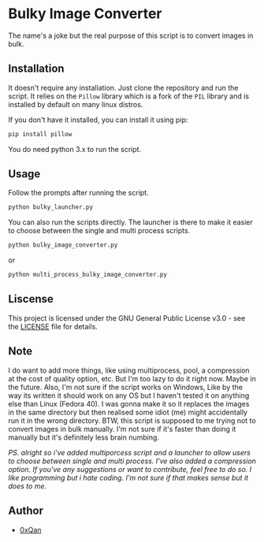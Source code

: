 # Bulky Image Converter

The name's a joke but the real purpose of this script is to convert images in bulk.

## Installation

It doesn't require any installation. Just clone the repository and run the script. It relies on the `Pillow` library which is a fork of the `PIL` library and is installed by default on many linux distros.

If you don't have it installed, you can install it using pip:
```bash
pip install pillow
```
You do need python 3.x to run the script.

## Usage
Follow the prompts after running the script.
```bash
python bulky_launcher.py
```
You can also run the scripts directly. The launcher is there to make it easier to choose between the single and multi process scripts.
```bash
python bulky_image_converter.py
```
or
```bash
python multi_process_bulky_image_converter.py
```
## Liscense
This project is licensed under the GNU General Public License v3.0 - see the [LICENSE](LICENSE) file for details.

## Note
I do want to add more things, like using multiprocess, pool, a compression at the cost of quality option, etc. But I'm too lazy to do it right now. Maybe in the future.
Also, I'm not sure if the script works on Windows, Like by the way its written it should work on any OS but I haven't tested it on anything else than Linux (Fedora 40).
I was gonna make it so it replaces the images in the same directory but then realised some idiot (me) might accidentally run it in the wrong directory.
BTW, this script is supposed to me trying not to convert images in bulk manually. I'm not sure if it's faster than doing it manually but it's definitely less brain numbing.

*PS. alright so i've added multiporcess script and a launcher to allow users to choose between single and multi process. I've also added a compression option. If you've any suggestions or want to contribute, feel free to do so. I like programming but i hate coding. I'm not sure if that makes sense but it does to me.*

## Author
- [0xQan](https://github.com/furqanhun)
